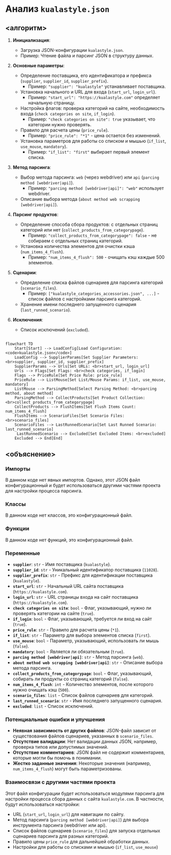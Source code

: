 # Анализ `kualastyle.json`

## <алгоритм>

1.  **Инициализация**:
    *   Загрузка JSON-конфигурации `kualastyle.json`.
    *   Пример: Чтение файла и парсинг JSON в структуру данных.

2.  **Основные параметры**:
    *   Определение поставщика, его идентификатора и префикса (`supplier`, `supplier_id`, `supplier_prefix`).
        *   Пример: `"supplier": "kualastyle"` устанавливает поставщика.
    *   Установка начального и URL для входа (`start_url`, `login_url`).
        *   Пример: `"start_url": "https://kualastyle.com"` определяет начальную страницу.
    *   Настройка флагов: проверка категорий на сайте, необходимость входа (`check categories on site`, `if_login`).
        *   Пример: `"check categories on site": true` указывает, что категории нужно проверять.
    *   Правило для расчета цены (`price_rule`).
        *   Пример: `"price_rule": "*1"` - цена остается без изменений.
    *   Установка параметров для работы со списком и мышью (`if_list`, `use_mouse`, `mandatory`).
        *   Пример: `"if_list": "first"` выбирает первый элемент списка.

3.  **Метод парсинга**:
    *   Выбор метода парсинга: `web` (через webdriver) или `api` (`parcing method [webdriver|api]`).
         *   Пример: `"parcing method [webdriver|api]": "web"` использует webdriver.
    *   Описание выбора метода (`about method web scrapping [webdriver|api]`).

4.  **Парсинг продуктов**:
    *   Определение способа сбора продуктов: с отдельных страниц категорий или нет (`collect_products_from_categorypage`).
        *   Пример: `"collect_products_from_categorypage": false` - не собираем с отдельных страниц категорий.
    *   Установка количества элементов для очистки кэша (`num_items_4_flush`).
        *   Пример: `"num_items_4_flush": 500` - очищать кэш каждые 500 элементов.

5.  **Сценарии**:
    *   Определение списка файлов сценариев для парсинга категорий (`scenario_files`).
        *   Пример: `["kualastyle_categories_accessories.json", ...]` - список файлов с настройками парсинга категорий.
    *   Хранение имени последнего запущенного сценария (`last_runned_scenario`).

6.  **Исключения**:
    *   Список исключений (`excluded`).

## <mermaid>

```mermaid
flowchart TD
    Start[Start] --> LoadConfig[Load Configuration: <code>kualastyle.json</code>]
    LoadConfig --> SupplierParams[Set Supplier Parameters: <br>supplier, supplier_id, supplier_prefix]
    SupplierParams --> Urls[Set URLs: <br>start_url, login_url]
    Urls --> Flags[Set Flags: <br>check categories, if_login]
    Flags --> PriceRule[Set Price Rule: price_rule]
    PriceRule --> ListMouse[Set List/Mouse Params: if_list, use_mouse, mandatory]
    ListMouse --> ParsingMethod[Select Parsing Method: <br>parcing method, about method]
    ParsingMethod --> CollectProducts[Set Product Collection: <br>collect_products_from_categorypage]
    CollectProducts --> FlushItems[Set Flush Items Count: num_items_4_flush]
    FlushItems --> ScenarioFiles[Set Scenario Files: <br>scenario_files]
    ScenarioFiles --> LastRunnedScenario[Set Last Runned Scenario: last_runned_scenario]
     LastRunnedScenario --> Excluded[Set Excluded Items: <br>excluded]
    Excluded --> End[End]
```

## <объяснение>

### Импорты
В данном коде нет явных импортов. Однако, этот JSON файл конфигурационный и будет использоваться другими частями проекта для настройки процесса парсинга.

### Классы
В данном коде нет классов, это конфигурационный файл.

### Функции
В данном коде нет функций, это конфигурационный файл.

### Переменные

*   **`supplier`**: `str` - Имя поставщика (`kualastyle`).
*   **`supplier_id`**: `str` - Уникальный идентификатор поставщика (`11028`).
*   **`supplier_prefix`**: `str` - Префикс для идентификации поставщика (`kualastyle`).
*   **`start_url`**: `str` - Начальный URL сайта поставщика (`https://kualastyle.com`).
*   **`login_url`**: `str` - URL страницы входа на сайт поставщика (`https://kualastyle.com`).
*   **`check categories on site`**: `bool` - Флаг, указывающий, нужно ли проверять категории на сайте (`true`).
*   **`if_login`**: `bool` - Флаг, указывающий, требуется ли вход на сайт (`true`).
*   **`price_rule`**: `str` - Правило для расчета цены (`*1`).
*   **`if_list`**: `str` - Параметр для выбора элементов списка (`first`).
*   **`use_mouse`**: `bool` - Параметр, указывающий, использовать ли мышь (`false`).
*  **`mandatory`**: `bool` - Является ли обязательным (`true`).
*   **`parcing method [webdriver|api]`**: `str` - Метод парсинга (`web`).
*   **`about method web scrapping [webdriver|api]`**: `str` - Описание выбора метода парсинга.
*   **`collect_products_from_categorypage`**: `bool` - Флаг, указывающий, собирать ли продукты со страниц категорий (`false`).
*   **`num_items_4_flush`**: `int` - Количество элементов, после которого нужно очищать кэш (`500`).
*   **`scenario_files`**: `list` - Список файлов сценариев для категорий.
*   **`last_runned_scenario`**: `str` - Имя последнего запущенного сценария.
*   **`excluded`**: `list` - Список исключений.

### Потенциальные ошибки и улучшения

*   **Неявная зависимость от других файлов**: JSON-файл зависит от существования файлов сценариев, указанных в `scenario_files`.
*   **Отсутствие валидации**: Нет валидации данных JSON, например, проверка типов или допустимых значений.
*   **Отсутствие комментариев**: JSON файл не содержит комментариев, которые могли бы помочь в понимании.
*   **Жестко заданные значения**: Некоторые значения (например, `num_items_4_flush`) могут быть параметризованы.

### Взаимосвязи с другими частями проекта
Этот файл конфигурации будет использоваться модулями парсинга для настройки процесса сбора данных с сайта `kualastyle.com`. В частности, будут использоваться настройки:
   * URL (`start_url`, `login_url`) для навигации по сайту.
   * Метод парсинга (`parcing method [webdriver|api]`) для выбора инструмента парсинга (webdriver или api).
   * Список файлов сценариев (`scenario_files`) для запуска отдельных сценариев парсинга для разных категорий.
   * Правило цены `price_rule` для дальнейшей обработки данных.
   * Настройки для работы со списками и мышью (`if_list`, `use_mouse`)
